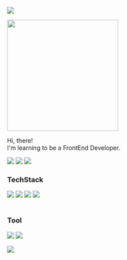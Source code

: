 <p>
  <img src="https://capsule-render.vercel.app/api?type=waving&color=0:000000,50:080808,100:000000&height=200&text=HAHM%20JUNTAE&animation=fadeIn&fontColor=e5e5e5&fontSize=50&fontAlign=24&fontAlignY=30&desc=Front-End%20Developer&descAlign=15&descAlignY=50" />
</p>
<img src="https://user-images.githubusercontent.com/111266117/184874183-c06e39b8-86c4-4409-9dad-73456a257c1f.png" width="260" />
<p>Hi, there! <br />I'm learning to be a FrontEnd Developer.</p>


<div> 
  <a href="https://hits.seeyoufarm.com"><img src="https://hits.seeyoufarm.com/api/count/incr/badge.svg?url=https%3A%2F%2Fgithub.com%2FNomit-h%2FREADME.md&count_bg=%23191919&title_bg=%23191919&icon=tencentqq.svg&icon_color=%23FFFFFF&title=VISIT&edge_flat=false"/></a>
  <a href="mailto:jth5287@icloud.com"><img src="https://img.shields.io/badge/MAIL-111111?style=round-square&logo=apple&logoColor=white"/></a> 
  <a href="https://www.instagram.com/nomit_.h/"><img src="https://img.shields.io/badge/Instagram-111111?style=round-square&logo=Instagram&logoColor=white"/></a>
</div>

### TechStack
<div> 
  <img src="https://img.shields.io/badge/HTML5-f6f6f6?style=round-square&logo=HTML5&logoColor=black"/> <img src="https://img.shields.io/badge/CSS3-f6f6f6?style=round-square&logo=CSS3&logoColor=black"/> <img src="https://img.shields.io/badge/JavaScript-f6f6f6?style=round-square&logo=JavaScript&logoColor=black"/> <img src="https://img.shields.io/badge/React-f6f6f6?style=round-square&logo=react&logoColor=black"/><br /><br />
</div>

### Tool
<div>
  <img src="https://img.shields.io/badge/Visual Studio Code-f6f6f6?style=round-square&logo=Visual Studio Code&logoColor=black"/> <img src="https://img.shields.io/badge/GitHub-f6f6f6?style=round-square&logo=GitHub&logoColor=black"/>
</p>
</div>
<p>
<img src="https://capsule-render.vercel.app/api?type=waving&color=0:000000,50:080808,100:000000&height=200&section=footer" />
</p>
